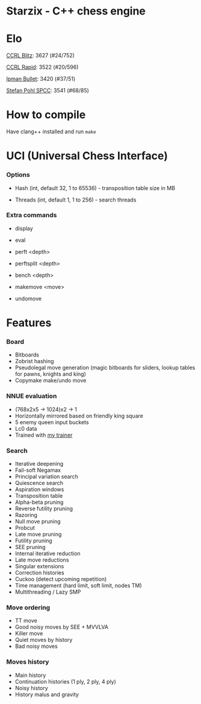 # Starzix - C++ chess engine

# Elo

[CCRL Blitz](https://www.computerchess.org.uk/ccrl/404/cgi/compare_engines.cgi?class=Single-CPU+engines&only_best_in_class=on&num_best_in_class=1&print=Rating+list&profile_step=50&profile_numbers=1&print=Results+table&print=LOS+table&table_size=100&ct_from_elo=0&ct_to_elo=10000&match_length=30&cross_tables_for_best_versions_only=1&sort_tables=by+rating&diag=0&reference_list=None&recalibrate=no): 3627 (#24/752)

[CCRL Rapid](https://www.computerchess.org.uk/ccrl/4040/cgi/compare_engines.cgi?class=Single-CPU+engines&only_best_in_class=on&num_best_in_class=1&print=Rating+list&profile_step=50&profile_numbers=1&print=Results+table&print=LOS+table&table_size=100&ct_from_elo=0&ct_to_elo=10000&match_length=30&cross_tables_for_best_versions_only=1&sort_tables=by+rating&diag=0&reference_list=None&recalibrate=no): 3522 (#20/596)

[Ipman Bullet](https://ipmanchess.yolasite.com/r9-7945hx.php): 3420 (#37/51)

[Stefan Pohl SPCC](https://www.sp-cc.de/files/uho_full_list.txt): 3541 (#68/85)

# How to compile

Have clang++ installed and run ```make```

# UCI (Universal Chess Interface)

### Options

- Hash (int, default 32, 1 to 65536) - transposition table size in MB

- Threads (int, default 1, 1 to 256) - search threads

### Extra commands

- display

- eval

- perft \<depth\> 

- perftsplit \<depth\>

- bench \<depth\>

- makemove \<move\>

- undomove

# Features

### Board
- Bitboards
- Zobrist hashing
- Pseudolegal move generation (magic bitboards for sliders, lookup tables for pawns, knights and king)
- Copymake make/undo move

### NNUE evaluation 
- (768x2x5 -> 1024)x2 -> 1
- Horizontally mirrored based on friendly king square
- 5 enemy queen input buckets
- Lc0 data
- Trained with [my trainer](https://github.com/zzzzz151/nn-trainer)

### Search
- Iterative deepening
- Fail-soft Negamax
- Principal variation search
- Quiescence search
- Aspiration windows
- Transposition table
- Alpha-beta pruning
- Reverse futility pruning
- Razoring
- Null move pruning
- Probcut
- Late move pruning
- Futility pruning
- SEE pruning
- Internal iterative reduction
- Late move reductions
- Singular extensions
- Correction histories
- Cuckoo (detect upcoming repetition)
- Time management (hard limit, soft limit, nodes TM)
- Multithreading / Lazy SMP

### Move ordering
- TT move
- Good noisy moves by SEE + MVVLVA
- Killer move
- Quiet moves by history
- Bad noisy moves

### Moves history
- Main history
- Continuation histories (1 ply, 2 ply, 4 ply)
- Noisy history
- History malus and gravity
